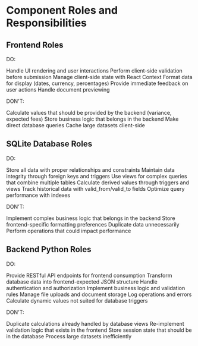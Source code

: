 # Component Roles and Responsibilities
## Frontend Roles

DO:

Handle UI rendering and user interactions
Perform client-side validation before submission
Manage client-side state with React Context
Format data for display (dates, currency, percentages)
Provide immediate feedback on user actions
Handle document previewing


DON'T:

Calculate values that should be provided by the backend (variance, expected fees)
Store business logic that belongs in the backend
Make direct database queries
Cache large datasets client-side


 
## SQLite Database Roles

DO:

Store all data with proper relationships and constraints
Maintain data integrity through foreign keys and triggers
Use views for complex queries that combine multiple tables
Calculate derived values through triggers and views
Track historical data with valid_from/valid_to fields
Optimize query performance with indexes


DON'T:

Implement complex business logic that belongs in the backend
Store frontend-specific formatting preferences
Duplicate data unnecessarily
Perform operations that could impact performance



## Backend Python Roles

DO:

Provide RESTful API endpoints for frontend consumption
Transform database data into frontend-expected JSON structure
Handle authentication and authorization
Implement business logic and validation rules
Manage file uploads and document storage
Log operations and errors
Calculate dynamic values not suited for database triggers


DON'T:

Duplicate calculations already handled by database views
Re-implement validation logic that exists in the frontend
Store session state that should be in the database
Process large datasets inefficiently